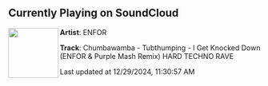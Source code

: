 ## Currently Playing on SoundCloud

[<img align="left" width="100" src="https://i1.sndcdn.com/artworks-KQBavghw5Q3qXK7t-nInwnQ-t500x500.jpg">](https://soundcloud.com/user-64356437/chumbawamba-tubthumping-i-get-knocked-down-enfor-purple-mash-remix-hard-techno-rave)

**Artist**: ENFOR 

**Track**: Chumbawamba - Tubthumping - I Get Knocked Down (ENFOR & Purple Mash Remix) HARD TECHNO RAVE

Last updated at 12/29/2024, 11:30:57 AM
